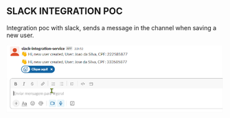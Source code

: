 ## SLACK INTEGRATION POC

Integration poc with slack, sends a message in the channel when saving a new user.

![img_2.png](img_2.png)